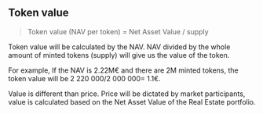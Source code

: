 ## Token value
> Token value (NAV per token) = Net Asset Value / supply

Token value will be calculated by the NAV. NAV divided by the whole amount of minted tokens (supply) will give us the value of the token. 

For example, If the NAV is 2.22M€  and there are 2M minted tokens, the token value will be 2 220 000/2 000 000= 1.1€.

Value is different than price. Price will be dictated by market participants, value is calculated based on the Net Asset Value of the Real Estate portfolio.
